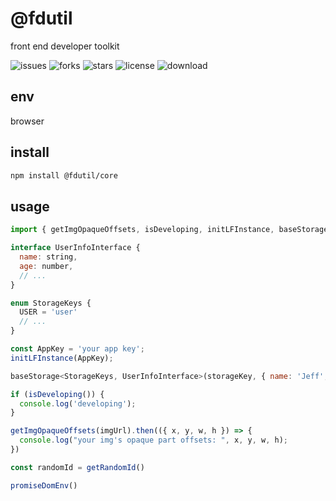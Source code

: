 # @fdutil

front end developer toolkit

![issues](https://img.shields.io/github/issues/luvletterldl/fdutil)
![forks](https://img.shields.io/github/forks/luvletterldl/fdutil)
![stars](https://img.shields.io/github/stars/luvletterldl/fdutil)
![license](https://img.shields.io/github/license/luvletterldl/fdutil)
![download](https://img.shields.io/npm/dm/@fdutil/core)

## env
browser

## install
```bash
npm install @fdutil/core
```

## usage
```js
import { getImgOpaqueOffsets, isDeveloping, initLFInstance, baseStorage, getRandomId, isEmptyObject, promiseDomEnv } from '@fdutil/core';

interface UserInfoInterface {
  name: string,
  age: number,
  // ...
}

enum StorageKeys {
  USER = 'user'
  // ...
}

const AppKey = 'your app key';
initLFInstance(AppKey);

baseStorage<StorageKeys, UserInfoInterface>(storageKey, { name: 'Jeff', age: 18 });

if (isDeveloping()) {
  console.log('developing');
}

getImgOpaqueOffsets(imgUrl).then(({ x, y, w, h }) => {
  console.log("your img's opaque part offsets: ", x, y, w, h);
})

const randomId = getRandomId()

promiseDomEnv()

```
